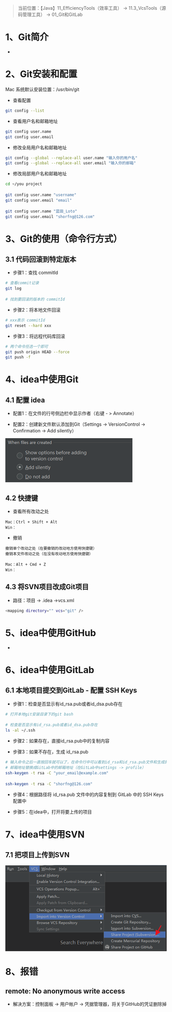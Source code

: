 > 当前位置：【Java】11_EfficiencyTools（效率工具） -> 11.3_VcsTools（源码管理工具） -> 01_Git和GitLab



# 1、Git简介

- 



# 2、Git安装和配置

Mac 系统默认安装位置：/usr/bin/git



- 查看配置

```bash
git config --list
```

- 查看用户名和邮箱地址

```bash
git config user.name
git config user.email
```

- 修改全局用户名和邮箱地址

```bash
git config --global --replace-all user.name "输入你的用户名"
git config --global --replace-all user.email "输入你的邮箱"
```

- 修改局部用户名和邮箱地址

```bash
cd ~/you project

git config user.name "username"
git config user.email "email"

git config user.name "蓝田_Loto"
git config user.email "shorfng@126.com"
```



# 3、Git的使用（命令行方式）

## 3.1 代码回滚到特定版本

- 步骤1：查找 commitId

```bash
# 查看commit记录
git log

# 找到要回滚的版本的 commitId
```

- 步骤2：将本地文件回滚

```bash
# xxx表示 commitId
git reset --hard xxx
```

- 步骤3：将远程代码库回滚

```bash
# 两个命令任选一个即可
git push origin HEAD --force
git push -f
```



# 4、idea中使用Git

## 4.1 配置 idea 

- 配置1：在文件的行号侧边栏中显示作者（右键 - > Annotate）

- 配置2：创建新文件默认添加到Git（Settings -> VersionControl -> Confirmation -> Add silently）

![img](images/0001.jpg)



## 4.2 快捷键

- 查看所有改动之处

```
Mac：Ctrl + Shift + Alt
Win：
```

- 撤销

```
撤销单个改动之处（在要撤销的改动地方使用快捷键）
撤销本文件改动之处（在没有改动地方使用快捷键）

Mac：Alt + Cmd + Z
Win：
```



## 4.3 将SVN项目改成Git项目

- 路径：项目 -> .idea ->vcs.xml

```bash
<mapping directory="" vcs="git" />
```



# 5、idea中使用GitHub

- 



# 6、idea中使用GitLab

## 6.1 本地项目提交到GitLab - 配置 SSH Keys

- 步骤1：检查是否显示有id_rsa.pub或者id_dsa.pub存在

```bash
# 打开本地git安装目录下的git bash

# 检查是否显示有id_rsa.pub或者id_dsa.pub存在
ls -al ~/.ssh
```

- 步骤2：如果存在，直接id_rsa.pub中的复制内容

- 步骤3：如果不存在，生成 id_rsa.pub

```bash
# 输入命令之后一直按回车就可以了，在命令行中可以看到id_rsa和id_rsa.pub文件和生成的路径
# 邮箱地址替换成GitLab中的邮箱地址（在GitLab中settings -> profile）
ssh-keygen -t rsa -C "your_email@example.com"

ssh-keygen -t rsa -C "shorfng@126.com"
```

- 步骤4：根据路径将 id_rsa.pub 文件中的内容复制到 GitLab 中的 SSH Keys 配置中

- 步骤5：在idea中，打开将要上传的项目



# 7、idea中使用SVN

## 7.1 把项目上传到SVN

![img](images/0002.jpg)



# 8、报错

## remote: No anonymous write access

- 解决方案：控制面板 -> 用户帐户 -> 凭据管理器，将关于GitHub的凭证删除掉